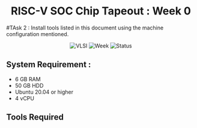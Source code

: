 <div align="center">

# RISC-V SOC Chip Tapeout : Week 0

</div>

#TAsk 2 : Install tools listed in this document using the machine configuration mentioned.
<div align="center">

![VLSI](https://img.shields.io/badge/VLSI-System%20Design-blue?style=for-the-badge&logo=chip)
![Week](https://img.shields.io/badge/Week-0-orange?style=for-the-badge)
![Status](https://img.shields.io/badge/Status-Complete-success?style=for-the-badge)

</div>

## System Requirement :
- 6 GB RAM
- 50 GB HDD
- Ubuntu 20.04 or higher
- 4 vCPU

##

## Tools Required 
